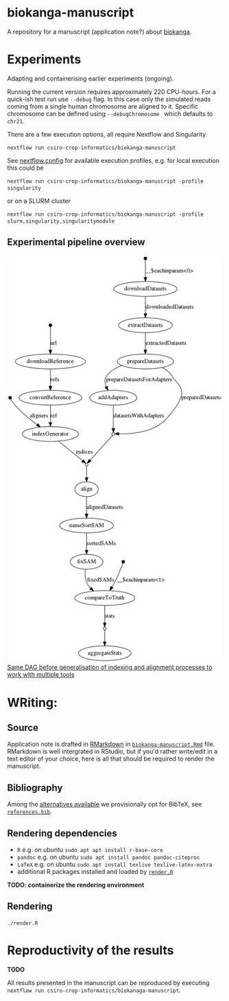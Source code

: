 # biokanga-manuscript
A repository for a manuscript (application note?)  about [biokanga](https://github.com/csiro-crop-informatics/biokanga).

# Experiments
Adapting and containerising  earlier experiments (ongoing).

Running the current version requires approximately 220 CPU-hours. For a quick-ish test run use `--debug` flag.
In this case only the simulated reads coming from a single human chromosome are aligned to it.
 Specific chromosome can be defined using `--debugChromosome ` which defaults to `chr21`.

There are a few execution options, all require Nextflow and Singularity.

```
nextflow run csiro-crop-informatics/biokanga-manuscript
```

See [nextflow.config](nextflow.config#L22-L40) for available execution profiles, e.g. for local execution this could be

```
nextflow run csiro-crop-informatics/biokanga-manuscript -profile singularity
```

or on a SLURM cluster

```
nextflow run csiro-crop-informatics/biokanga-manuscript -profile slurm,singularity,singularitymodule
```

## Experimental pipeline overview


![figures/dag.png](figures/dag.png)
[Same DAG before generalisation of indexing and alignment processes to work with multiple tools](figures/dag-old-colmplex.png)


# WRiting:

## Source

Application note is drafted in [RMarkdown](https://rmarkdown.rstudio.com/) in [`biokanga-manuscript.Rmd`](biokanga-manuscript.Rmd) file. RMarkdown is well intergrated in RStudio, but if you'd rather write/edit in a text editor of your choice, here is all that should be required to render the manuscript.

## Bibliography

Among the [alternatives available](https://rmarkdown.rstudio.com/authoring_bibliographies_and_citations.html#specifying_a_bibliography) we provisionally opt for BibTeX, see [`references.bib`](references.bib).

## Rendering dependencies

* `R` e.g. on ubuntu `sudo apt apt install r-base-core`
* `pandoc` e.g. on ubuntu `sudo apt install pandoc pandoc-citeproc`
* `LaTeX` e.g. on ubuntu `sudo apt install texlive texlive-latex-extra`
* additional R packages installed and loaded by [`render.R`](render.R)

**TODO: containerize the rendering environment**

## Rendering

```
./render.R
```

# Reproductivity of the results

**TODO**

All results presented in the manuscript can be reproduced by executing `nextflow run csiro-crop-informatics/biokanaga-manuscript`.

